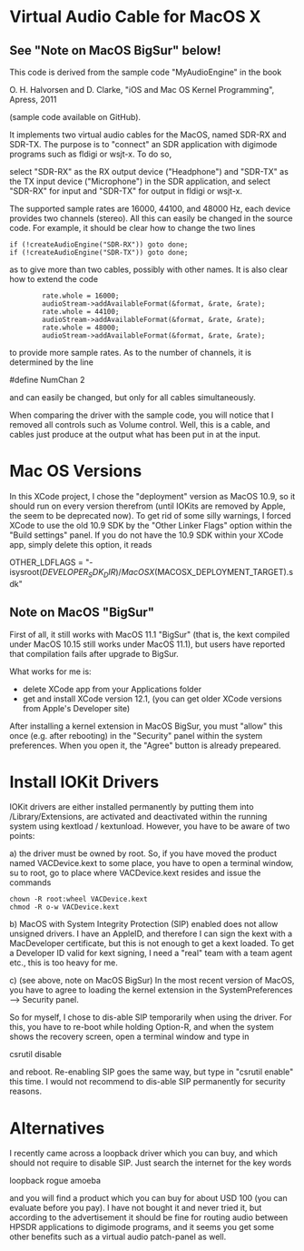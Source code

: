 Virtual Audio Cable for MacOS X
===============================

See "Note on MacOS BigSur" below!
----------------------------------


This code is derived from the sample code "MyAudioEngine"
in the book

O. H. Halvorsen and D. Clarke,
"iOS and Mac OS Kernel Programming",
Apress, 2011

(sample code available on GitHub).

It implements two virtual audio cables for the MacOS, 
named SDR-RX and SDR-TX. The purpose is to "connect"
an SDR application with digimode programs such as
fldigi or wsjt-x. To do so,

select "SDR-RX" as the RX output device ("Headphone")
and "SDR-TX" as the TX input device ("Microphone") in
the SDR application, and select "SDR-RX" for input and
"SDR-TX" for output in fldigi or wsjt-x.

The supported sample rates are 16000, 44100, and 48000 Hz,
each device provides two channels (stereo). All this
can easily be changed in the source code. For example,
it should be clear how to change the two lines

    if (!createAudioEngine("SDR-RX")) goto done;
    if (!createAudioEngine("SDR-TX")) goto done;

as to give more than two cables, possibly with other names.
It is also clear how to extend the code

            rate.whole = 16000;
            audioStream->addAvailableFormat(&format, &rate, &rate);
            rate.whole = 44100;
            audioStream->addAvailableFormat(&format, &rate, &rate);
            rate.whole = 48000;
            audioStream->addAvailableFormat(&format, &rate, &rate);

to provide more sample rates. As to the number of channels, it is
determined by the line

#define NumChan         2

and can easily be changed, but only for all cables simultaneously.

When comparing the driver with the sample code, you will notice that
I removed all controls such as Volume control. Well, this is a cable,
and cables just produce at the output what has been put in at the
input.

Mac OS Versions
===============


In this XCode project, I chose the "deployment" version as MacOS 10.9,
so it should run on every version therefrom (until IOKits are removed
by Apple, the seem to be deprecated now). To get rid of some silly warnings,
I forced XCode to use the old 10.9 SDK by the "Other Linker Flags" option
within the "Build settings" panel.
If you do not have the 10.9 SDK within your XCode app, simply delete this
option, it reads

OTHER_LDFLAGS = "-isysroot$(DEVELOPER_SDK_DIR)/MacOSX$(MACOSX_DEPLOYMENT_TARGET).sdk"

Note on MacOS "BigSur"
----------------------

First of all, it still works with MacOS 11.1 "BigSur" (that is, the kext compiled
under MacOS 10.15 still works under MacOS 11.1), but users have reported that
compilation fails after upgrade to BigSur.

What works for me is:
- delete XCode app from your Applications folder
- get and install XCode version 12.1, (you can get older XCode versions
  from Apple's Developer site)

After installing a kernel extension in MacOS BigSur, you must "allow" this
once (e.g. after rebooting) in the "Security" panel within the system preferences.
When you open it, the "Agree" button is already prepeared.

Install IOKit Drivers
=====================

IOKit drivers are either installed permanently by putting them into /Library/Extensions,
are activated and deactivated within the running system using kextload / kextunload.
However, you have to be aware of two points:

a) the driver must be owned by root. So, if you have moved the product named
VACDevice.kext to some place, you have to open a terminal window,
su to root, go to place where VACDevice.kext resides and issue the commands

	chown -R root:wheel VACDevice.kext
	chmod -R o-w VACDevice.kext

b) MacOS with System Integrity Protection (SIP) enabled does not allow unsigned 
drivers. I have an AppleID, and therefore I can sign the kext with a
MacDeveloper certificate, but this is not enough to get a kext loaded.
To get a Developer ID valid for kext signing, I need a "real" team with
a team agent etc., this is too heavy for me.

c) (see above, note on MacOS BigSur) In the most recent version of MacOS,
you have to agree to loading the kernel extension in the SystemPreferences
--> Security panel.

So for myself, I chose to dis-able  SIP temporarily when using the driver.
For this, you have to re-boot while holding Option-R, and when the system
shows the recovery screen, open a terminal window and type in 

csrutil disable

and reboot. Re-enabling SIP goes the same way, but type in "csrutil enable"
this time. I would not recommend to dis-able SIP permanently for security
reasons.

Alternatives
============

I  recently came across a loopback driver which you can buy, and which should
not require to disable SIP. Just search the internet for the key words

loopback rogue amoeba

and you will find a product which you can buy for about USD 100 (you
can evaluate before you pay). I have
not bought it and never tried it, but according to the advertisement
it should be fine for routing audio between HPSDR applications to digimode
programs, and it seems you get some other benefits such as a virtual
audio patch-panel as well.
